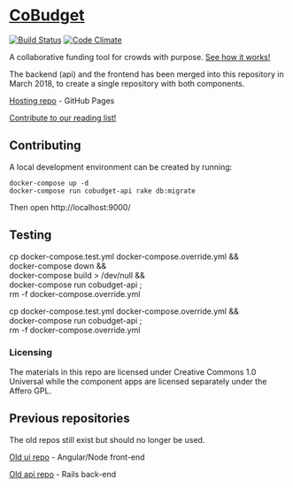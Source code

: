# [CoBudget](http://cobudget.co/)

[![Build Status](https://travis-ci.org/cobudget/cobudget-api.svg?branch=master)](https://travis-ci.org/cobudget/cobudget-api)
[![Code Climate](https://codeclimate.com/github/cobudget/cobudget-api/badges/gpa.svg)](https://codeclimate.com/github/cobudget/cobudget-api)

A collaborative funding tool for crowds with purpose. [See how it works!](https://docs.google.com/presentation/d/1ZQYKxhHwKuQGmOMPpoE8Eo0XMuw1yn55Bjgsh6-D0eQ/present?slide=id.p)

The backend (api) and the frontend has been merged into this repository in March 2018, to create a single repository with both components.

[Hosting repo](https://github.com/cobudget/cobudget.co) - GitHub Pages

[Contribute to our reading list!](https://github.com/cobudget/reading-list)

## Contributing

A local development environment can be created by running: 

    docker-compose up -d
    docker-compose run cobudget-api rake db:migrate

Then open http://localhost:9000/

## Testing

cp docker-compose.test.yml docker-compose.override.yml && \
docker-compose down && \
docker-compose build > /dev/null && \
docker-compose run cobudget-api ; \
rm -f docker-compose.override.yml

cp docker-compose.test.yml docker-compose.override.yml && \
docker-compose run cobudget-api ; \
rm -f docker-compose.override.yml



### Licensing

The materials in this repo are licensed under Creative Commons 1.0 Universal while the component apps are licensed separately under the Affero GPL.

## Previous repositories

The old repos still exist but should no longer be used.

[Old ui repo](https://github.com/cobudget/cobudget-ui) - Angular/Node front-end

[Old api repo](https://github.com/cobudget/cobudget-api) - Rails back-end



